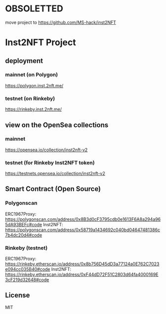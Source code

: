 # OBSOLETTED
move project to https://github.com/MS-hack/inst2NFT

# Inst2NFT Project
## deployment
### mainnet (on Polygon)
https://polygon.inst.2nft.me/

### testnet (on Rinkeby)
https://rinkeby.inst.2nft.me/

## view on the OpenSea collections
### mainnet
https://opensea.io/collection/inst2nft-v2

### testnet (for Rinkeby Inst2NFT token)
https://testnets.opensea.io/collection/inst2nft-v2

## Smart Contract (Open Source)
### Polygonscan
ERC1967Proxy: https://polygonscan.com/address/0x8B3d0cF3795cdb0e1613F6A8a294a965dA93BEFc#code
Inst2NFT: https://polygonscan.com/address/0x58719a1434692c040bd04647481386c7b4dc20d4#code

### Rinkeby (testnet)
ERC1967Proxy: https://rinkeby.etherscan.io/address/0x8b756D45dD3a77124a0E762C7023e094cc035B40#code
Inst2NFT: https://rinkeby.etherscan.io/address/0xF44dD72F51C2803d64fa4000169E3cF219d32648#code


## License
MIT
